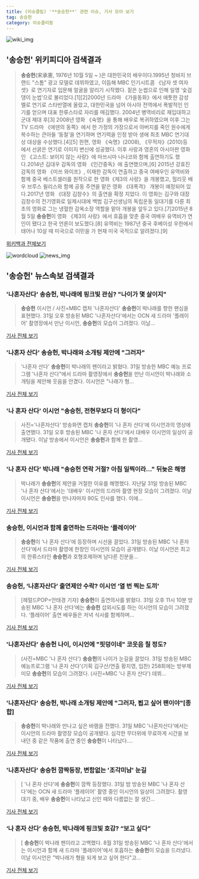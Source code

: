 ```yaml
---
title: (이슈클립) '**송승헌**' 관련 이슈, 기사 모아 보기
tag: 송승헌
category: 이슈클리핑
---
```

![wiki_img](https://user-images.githubusercontent.com/42597476/44503234-41136a80-a6d0-11e8-9071-6fc6418eafe4.png)
## **'**송승헌**'** 위키피디아 검색결과
>**송승헌**(宋承憲, 1976년 10월 5일 ~ )은 대한민국의 배우이다.1995년 청바지 브랜드 "스톰" 광고 모델로 데뷔하였고, 이듬해 MBC 인기시트콤 《남자 셋 여자 셋》로 연기자로 입문해 얼굴을 알리기 시작했다. 짙은 눈썹으로 인해 일명 ‘숯검댕이 눈썹’으로 불리었다.[1][2]2000년 드라마 《가을동화》에서 애틋한 감성 멜로 연기로 스타반열에 올랐고, 대한민국을 넘어 아시아 전역에서 폭발적인 인기를 얻으며 대표 한류스타로 자리를 매김했다. 2004년 병역비리로 재입대하고 군대 제대 후[3] 2008년 영화 《숙명》을 통해 배우로 복귀하였으며 이후 그는 TV 드라마 《에덴의 동쪽》에서 한 가정의 가장으로서 아버지를 죽인 원수에게 복수하는 큰아들 ‘동철’을 연기하며 연기력을 인정 받아 생애 최초 MBC 연기대상 대상을 수상했다.[4][5] 한편, 영화 《숙명》(2008), 《무적자》(2010)등 에서 선굵은 연기로 이미지 변신에 성공했다. 이후 사랑과 영혼의 아시아판 영화인 《고스트: 보이지 않는 사랑》에 마쓰시마 나나코와 함께 출연하기도 했다.2014년 김대우 감독의 영화 《인간중독》에 출연했으며,[6] 2015년 강효진 감독의 영화 《미쓰 와이프》, 이재한 감독이 연출하고 중국 여배우인 유역비와 함께 중국 베스트셀러를 원작으로 한 영화《제3의 사랑》을 개봉했고, 헐리웃 배우 브루스 윌리스와 함께 공동 주연을 맡은 영화 《대폭격》 개봉이 예정되어 있다.2017년 영화 《대장 김창수》의 출연을 확정 지었다. 이 영화는 김구와 대장 김창수의 전기영화로 일제시대에 백범 김구선생님의 독립운동 일대기를 다룬 최초의 영화로 그는 냉혈한 감옥소장 역할을 맡아 개봉을 앞두고 있다.[7]2015년 8월 5일 **송승헌**이 영화 《제3의 사랑》에서 호흡을 맞춘 중국 여배우 유역비가 연인이 됐다고 한국 언론이 보도했다.[8] 유역비는 1987년 중국 후베이성 우한에서 태어나 10살 때 미국으로 이민을 가 현재 미국 국적으로 알려졌다.[9]

<a href="https://ko.wikipedia.org/wiki/송승헌" target="_blank">위키백과 전체보기</a>

![wordcloud](https://s3.ap-northeast-2.amazonaws.com/lyrics101-wordcloud/2018-09-01-1535729205.png)
![news_img](https://user-images.githubusercontent.com/42597476/44507050-1206f400-a6e4-11e8-8d98-7ffbfebb353f.png)
## **'**송승헌**'** 뉴스속보 검색결과
### '나혼자산다' **송승헌**, 박나래에 핑크빛 관심? "나이가 몇 살이지"

>**송승헌** 이시언 / 사진=MBC 캡처 '나혼자산다' **송승헌**이 박나래를 향한 팬심을 표현했다. 31일 오후 방송된 MBC '나혼자산다'에서는 OCN 새 드라마 '플레이어' 촬영장에서 만난 이시언, **송승헌**의 모습이 그려졌다. 이날...

<a href="http://sports.hankooki.com/lpage/entv/201809/sp20180901001205136660.htm" target="_blank">기사 전체 보기</a>

### '나혼자 산다' **송승헌**, 박나래와 소개팅 제안에 "그러자"

>'나혼자 산다' **송승헌**이 박나래의 팬이라고 밝혔다. 31일 방송한 MBC 예능 프로그램 '나혼자 산다"에서 드라마 촬영장에서 **송승헌**을 만난 이시언이 박나래와 소개팅을 제안해 웃음을 안겼다. 이시언은 "나래가 형...

<a href="http://news1.kr/articles/?3414501" target="_blank">기사 전체 보기</a>

### '나 혼자 산다' 이시언 "**송승헌**, 전현무보다 더 형이다"

>사진='나혼자산다' 방송화면 캡처 **송승헌**이 '나 혼자 산다'에 이시언과의 영상에 출연했다. 31일 오후 방송된 MBC '나 혼자 산다'에서 대배우 이시언의 일상이 공개됐다. 이날 방송에서 이시언은 **송승헌**과 함께 한 촬영...

<a href="http://news20.busan.com/controller/newsController.jsp?newsId=20180901000003" target="_blank">기사 전체 보기</a>

### '나 혼자 산다' 박나래 "**송승헌** 연락 거절? 아침 일찍이라…" 뒤늦은 해명

>박나래가 **송승헌**의 제안을 거절한 이유를 해명했다. 지난달 31일 방송된 MBC '나 혼자 산다'에서는 '대배우' 이시언의 드라마 촬영 현장 모습이 그려졌다. 이날 이시언은 **송승헌**을 만나자마자 90도 인사를 했다. 이에...

<a href="http://www.joongboo.com/news/articleView.html?idxno=1283201" target="_blank">기사 전체 보기</a>

### **송승헌**, 이시언과 함께 출연하는 드라마는 ‘플레이어’

>**송승헌**이 ‘나 혼자 산다’에 등장하며 시선을 끌었다. 31일 방송된 MBC ‘나 혼자 산다’에서 드라마 촬영에 한창인 이시언의 모습이 공개됐다. 이날 이시언은 최고의 한류스타인 **송승헌**과 호형호제하며 남다른 친분을...

<a href="http://www.kookje.co.kr/news2011/asp/newsbody.asp?code=0500&key=20180901.99099014995" target="_blank">기사 전체 보기</a>

### **송승헌**, ‘나혼자산다’ 출연제안 수락? 이시언 ‘열 번 찍는 도끼’

>[헤럴드POP=안태경 기자] **송승헌**이 출연의사를 밝혔다. 31일 오후 11시 10분 방송된 MBC ‘나 혼자 산다’에는 **송승헌** 섭외시도를 하는 이시언의 모습이 그려졌다. ‘플레이어’ 출연 배우들은 저녁 식사를 함께하며...

<a href="http://biz.heraldcorp.com/view.php?ud=201809010022211346474_1" target="_blank">기사 전체 보기</a>

### '나혼자산다' **송승헌** 나이, 이시언에 "핏덩이네" 코웃음 칠 정도?

>(사진=MBC '나 혼자 산다') **송승헌**의 나이가 눈길을 끌었다. 31일 방송된 MBC 예능프로그램 '나 혼자 산다'(기획 김구산/연출 황지영, 임찬) 258회에는 방부제 미모 **송승헌**의 모습이 그려졌다. (사진=MBC '나 혼자 산다') 데뷔...

<a href="http://www.slist.kr/news/articleView.html?idxno=44241" target="_blank">기사 전체 보기</a>

### '나혼자산다' **송승헌**, 박나래 소개팅 제안에 "그러자, 뵙고 싶어 팬이야"[종합]

>**송승헌**이 박나래와 만나고 싶은 바램을 전했다.   31일 MBC '나혼자산다'에서는 이시언의 드라마 촬영장 모습이 공개됐다. 심각한 무더위에 무료하게 시간을 보내던 중 같은 작품에 출연 중인 **송승헌**이 나타났다....

<a href="http://www.osen.co.kr/article/G1110979665" target="_blank">기사 전체 보기</a>

### '나혼자산다' **송승헌** 깜짝등장, 변함없는 '조각미남' 눈길

>[ '나 혼자 산다'에 **송승헌**이 깜짝 등장했다. 31일 밤 방송된 MBC '나 혼자 산다'에는 OCN 새 드라마 '플레이어' 촬영 중인 이시언의 일상이 그려졌다. 촬영 대기 중, 배우 **송승헌**이 나타났고 신인 때와 다름없는 잘 생긴...

<a href="http://www.mydaily.co.kr/new_yk/html/read.php?newsid=201809010000143686&ext=na" target="_blank">기사 전체 보기</a>

### ‘나 혼자 산다’ **송승헌**, 박나래에 핑크빛 호감? “보고 싶다”

>[ **송승헌**이 박나래 팬이라고 고백했다. 8월 31일 방송된 MBC '나 혼자 산다'에서는 이시언과 함께 새 드라마 '플레이어'에서 호흡하는 **송승헌**이 모습을 드러냈다. 이날 이시언은 "박나래가 형을 되게 보고 싶어 한다"고...

<a href="http://www.newsen.com/news_view.php?uid=201808312256586710" target="_blank">기사 전체 보기</a>


